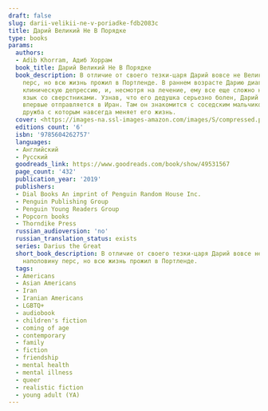 ```yaml
---
draft: false
slug: darii-velikii-ne-v-poriadke-fdb2083c
title: Дарий Великий Не В Порядке
type: books
params:
  authors:
  - Adib Khorram, Адиб Хоррам
  book_title: Дарий Великий Не В Порядке
  book_description: В отличие от своего тезки-царя Дарий вовсе не Великий. Он наполовину
    перс, но всю жизнь прожил в Портленде. В раннем возрасте Дарию диагностировали
    клиническую депрессию, и, несмотря на лечение, ему все еще сложно найти общий
    язык со сверстниками. Узнав, что его дедушка серьезно болен, Дарий вместе с семьей
    впервые отправляется в Иран. Там он знакомится с соседским мальчиком Сухрабом,
    дружба с которым навсегда меняет его жизнь.
  cover: <https://images-na.ssl-images-amazon.com/images/S/compressed.photo.goodreads.com/books/1563370922l/49531567.jpg>
  editions count: '6'
  isbn: '9785604262757'
  languages:
  - Английский
  - Русский
  goodreads_link: https://www.goodreads.com/book/show/49531567
  page_count: '432'
  publication_year: '2019'
  publishers:
  - Dial Books An imprint of Penguin Random House Inc.
  - Penguin Publishing Group
  - Penguin Young Readers Group
  - Popcorn books
  - Thorndike Press
  russian_audioversion: 'no'
  russian_translation_status: exists
  series: Darius the Great
  short_book_description: В отличие от своего тезки-царя Дарий вовсе не Великий. Он
    наполовину перс, но всю жизнь прожил в Портленде.
  tags:
  - Americans
  - Asian Americans
  - Iran
  - Iranian Americans
  - LGBTQ+
  - audiobook
  - children's fiction
  - coming of age
  - contemporary
  - family
  - fiction
  - friendship
  - mental health
  - mental illness
  - queer
  - realistic fiction
  - young adult (YA)
---
```

